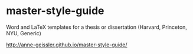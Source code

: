 # master-style-guide
Word and LaTeX templates for a thesis or dissertation (Harvard, Princeton, NYU, Generic)

http://anne-geissler.github.io/master-style-guide/
